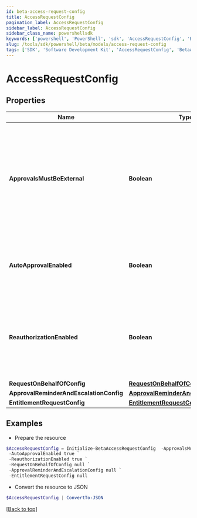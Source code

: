 ```yaml
---
id: beta-access-request-config
title: AccessRequestConfig
pagination_label: AccessRequestConfig
sidebar_label: AccessRequestConfig
sidebar_class_name: powershellsdk
keywords: ['powershell', 'PowerShell', 'sdk', 'AccessRequestConfig', 'BetaAccessRequestConfig'] 
slug: /tools/sdk/powershell/beta/models/access-request-config
tags: ['SDK', 'Software Development Kit', 'AccessRequestConfig', 'BetaAccessRequestConfig']
---
```



# AccessRequestConfig

## Properties

Name | Type | Description | Notes
------------ | ------------- | ------------- | -------------
**ApprovalsMustBeExternal** | **Boolean** | If this is true, approvals must be processed by an external system. Also, if this is true, it blocks Request Center access requests and returns an error for any user who isn't an org admin. | [optional] [default to $false]
**AutoApprovalEnabled** | **Boolean** | If this is true and the requester and reviewer are the same, the request is automatically approved. | [optional] [default to $false]
**ReauthorizationEnabled** | **Boolean** | If this is true, reauthorization will be enforced for appropriately configured access items. Enablement of this feature is currently in a limited state. | [optional] [default to $false]
**RequestOnBehalfOfConfig** | [**RequestOnBehalfOfConfig**](request-on-behalf-of-config) |  | [optional] 
**ApprovalReminderAndEscalationConfig** | [**ApprovalReminderAndEscalationConfig**](approval-reminder-and-escalation-config) |  | [optional] 
**EntitlementRequestConfig** | [**EntitlementRequestConfig1**](entitlement-request-config1) |  | [optional] 

## Examples

- Prepare the resource
```powershell
$AccessRequestConfig = Initialize-BetaAccessRequestConfig  -ApprovalsMustBeExternal true `
 -AutoApprovalEnabled true `
 -ReauthorizationEnabled true `
 -RequestOnBehalfOfConfig null `
 -ApprovalReminderAndEscalationConfig null `
 -EntitlementRequestConfig null
```

- Convert the resource to JSON
```powershell
$AccessRequestConfig | ConvertTo-JSON
```


[[Back to top]](#) 

